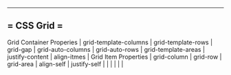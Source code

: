 --------------------------------------------------------------------------------
= CSS Grid =
--------------------------------------------------------------------------------
Grid Container Properies     | grid-template-columns
                             | grid-template-rows
                             | grid-gap
                             | grid-auto-columns
                             | grid-auto-rows
                             | grid-template-areas
                             | justify-content
                             | align-itmes
                             |
Grid Item Properties         | grid-column
                             | grid-row
                             | grid-area
                             | align-self
                             | justify-self
                             |
                             |
                             |
                             |
                             |
                             |

